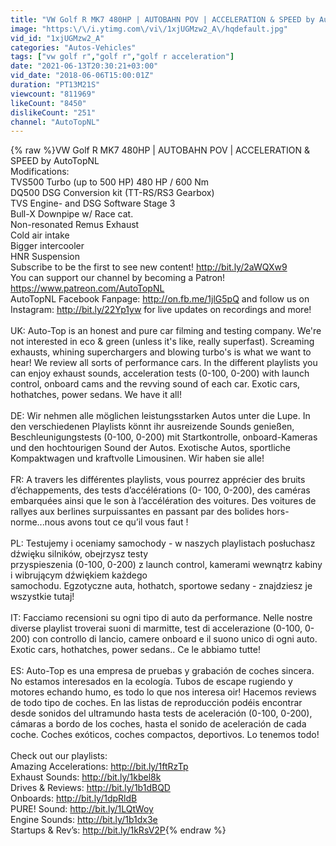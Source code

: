 ```yaml
---
title: "VW Golf R MK7 480HP | AUTOBAHN POV | ACCELERATION & SPEED by AutoTopNL"
image: "https:\/\/i.ytimg.com\/vi\/1xjUGMzw2_A\/hqdefault.jpg"
vid_id: "1xjUGMzw2_A"
categories: "Autos-Vehicles"
tags: ["vw golf r","golf r","golf r acceleration"]
date: "2021-06-13T20:30:21+03:00"
vid_date: "2018-06-06T15:00:01Z"
duration: "PT13M21S"
viewcount: "811969"
likeCount: "8450"
dislikeCount: "251"
channel: "AutoTopNL"
---
```

{% raw %}VW Golf R MK7 480HP | AUTOBAHN POV | ACCELERATION &amp; SPEED by AutoTopNL<br />Modifications: <br />TVS500 Turbo (up to 500 HP) 480 HP / 600 Nm<br />DQ500 DSG Conversion kit (TT-RS/RS3 Gearbox)<br />TVS Engine- and DSG Software Stage 3<br />Bull-X Downpipe w/ Race cat. <br />Non-resonated Remus Exhaust<br />Cold air intake<br />Bigger intercooler<br />HNR Suspension<br />Subscribe to be the first to see new content! <a rel="nofollow" target="blank" href="http://bit.ly/2aWQXw9">http://bit.ly/2aWQXw9</a><br />You can support our channel by becoming a Patron! <a rel="nofollow" target="blank" href="https://www.patreon.com/AutoTopNL">https://www.patreon.com/AutoTopNL</a><br />AutoTopNL Facebook Fanpage: <a rel="nofollow" target="blank" href="http://on.fb.me/1jlG5pQ">http://on.fb.me/1jlG5pQ</a> and follow us on Instagram: <a rel="nofollow" target="blank" href="http://bit.ly/22Yp1yw">http://bit.ly/22Yp1yw</a> for live updates on recordings and more!<br /><br />UK: Auto-Top is an honest and pure car filming and testing company. We're not interested in eco &amp; green (unless it's like, really superfast). Screaming exhausts, whining superchargers and blowing turbo's is what we want to hear! We review all sorts of performance cars. In the different playlists you can enjoy exhaust sounds, acceleration tests (0-100, 0-200) with launch control, onboard cams and the revving sound of each car. Exotic cars, hothatches, power sedans. We have it all!<br /><br />DE: Wir nehmen alle möglichen leistungsstarken Autos unter die Lupe. In den verschiedenen Playlists könnt ihr ausreizende Sounds genießen, Beschleunigungstests (0-100, 0-200) mit Startkontrolle, onboard-Kameras und den hochtourigen Sound der Autos. Exotische Autos, sportliche Kompaktwagen und kraftvolle Limousinen. Wir haben sie alle!<br /><br />FR: A travers les différentes playlists, vous pourrez apprécier des bruits d’échappements, des tests d’accélérations (0- 100, 0-200), des caméras embarquées ainsi que le son à l’accélération des voitures. Des voitures de rallyes aux berlines surpuissantes en passant par des bolides hors-norme...nous avons tout ce qu’il vous faut !<br /><br />PL: Testujemy i oceniamy samochody - w naszych playlistach posłuchasz dźwięku silników, obejrzysz testy<br />przyspieszenia (0-100, 0-200) z launch control, kamerami wewnątrz kabiny i wibrującym dźwiękiem każdego<br />samochodu. Egzotyczne auta, hothatch, sportowe sedany - znajdziesz je wszystkie tutaj!<br /><br />IT: Facciamo recensioni su ogni tipo di auto da performance. Nelle nostre diverse playlist troverai suoni di marmitte, test di accelerazione (0-100, 0-200) con controllo di lancio, camere onboard e il suono unico di ogni auto. Exotic cars, hothatches, power sedans.. Ce le abbiamo tutte!<br /><br />ES: Auto-Top es una empresa de pruebas y grabación de coches sincera. No estamos interesados en la ecología. Tubos de escape rugiendo y motores echando humo, es todo lo que nos interesa oir! Hacemos reviews de todo tipo de coches. En las listas de reproducción podéis encontrar desde sonidos del ultramundo hasta tests de aceleración (0-100, 0-200), cámaras a bordo de los coches, hasta el sonido de aceleración de cada coche. Coches exóticos, coches compactos, deportivos. Lo tenemos todo!<br /><br />Check out our playlists:<br />Amazing Accelerations: <a rel="nofollow" target="blank" href="http://bit.ly/1ftRzTp">http://bit.ly/1ftRzTp</a> <br />Exhaust Sounds: <a rel="nofollow" target="blank" href="http://bit.ly/1kbel8k">http://bit.ly/1kbel8k</a><br />Drives &amp; Reviews: <a rel="nofollow" target="blank" href="http://bit.ly/1b1dBQD">http://bit.ly/1b1dBQD</a> <br />Onboards: <a rel="nofollow" target="blank" href="http://bit.ly/1dpRldB">http://bit.ly/1dpRldB</a><br />PURE! Sound: <a rel="nofollow" target="blank" href="http://bit.ly/1LQtWoy">http://bit.ly/1LQtWoy</a><br />Engine Sounds: <a rel="nofollow" target="blank" href="http://bit.ly/1b1dx3e">http://bit.ly/1b1dx3e</a> <br />Startups &amp; Rev’s: <a rel="nofollow" target="blank" href="http://bit.ly/1kRsV2P">http://bit.ly/1kRsV2P</a>{% endraw %}
